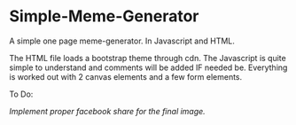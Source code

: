 # Simple-Meme-Generator
A simple one page meme-generator. In Javascript and HTML.

The HTML file loads a bootstrap theme through cdn.
The Javascript is quite simple to understand and comments will be added IF needed be. 
Everything is worked out with 2 canvas elements and a few form elements.

To Do:

<i>Implement proper facebook share for the final image.</i>
